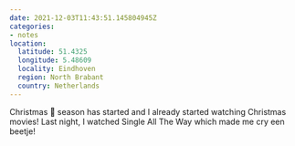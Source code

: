 ```yaml
---
date: 2021-12-03T11:43:51.145804945Z
categories:
- notes
location:
  latitude: 51.4325
  longitude: 5.48609
  locality: Eindhoven
  region: North Brabant
  country: Netherlands
---
```


Christmas 🎄 season has started and I already started watching Christmas movies! Last night, I watched Single All The Way which made me cry een beetje!
